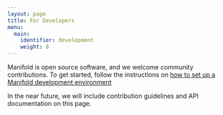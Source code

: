 ```yaml
---
layout: page
title: For Developers
menu:
  main:
    identifier: development
    weight: 8
---
```


Manifold is open source software, and we welcome community contributions. To get started, follow the instructions on [how to set up a Manifold development environment](/docs/development/environment)

In the near future, we will include contribution guidelines and API documentation on this page.
